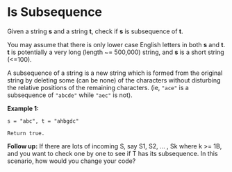 # Is Subsequence

Given a string __s__ and a string __t__, check if __s__ is subsequence of __t__.

You may assume that there is only lower case English letters in both __s__ and __t__. __t__ is potentially a very long (length ~= 500,000) string, and __s__ is a short string (<=100).

A subsequence of a string is a new string which is formed from the original string by deleting some (can be none) of the characters without disturbing the relative positions of the remaining characters. (ie, `"ace"` is a subsequence of `"abcde"` while `"aec"` is not).

__Example 1:__

```
s = "abc", t = "ahbgdc"

Return true.
```

__Follow up:__
If there are lots of incoming S, say S1, S2, ... , Sk where k >= 1B, and you want to check one by one to see if T has its subsequence. In this scenario, how would you change your code?
